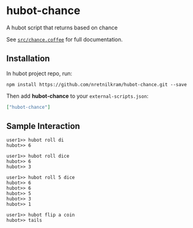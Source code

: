 # hubot-chance

A hubot script that returns based on chance

See [`src/chance.coffee`](src/chance.coffee) for full documentation.

## Installation

In hubot project repo, run:

`npm install https://github.com/nretnilkram/hubot-chance.git --save`

Then add **hubot-chance** to your `external-scripts.json`:

```json
["hubot-chance"]
```

## Sample Interaction

```
user1>> hubot roll di
hubot>> 6
```
```
user1>> hubot roll dice
hubot>> 6
hubot>> 3
```
```
user1>> hubot roll 5 dice
hubot>> 6
hubot>> 6
hubot>> 5
hubot>> 3
hubot>> 1
```
```
user1>> hubot flip a coin
hubot>> tails
```
